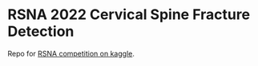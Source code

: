 # RSNA 2022 Cervical Spine Fracture Detection

Repo for [RSNA competition on kaggle](https://www.kaggle.com/competitions/rsna-2022-cervical-spine-fracture-detection).
